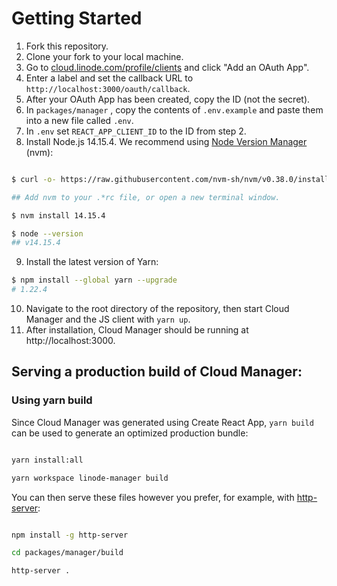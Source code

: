 # Getting Started

1. Fork this repository.
2. Clone your fork to your local machine.
3. Go to [cloud.linode.com/profile/clients](https://cloud.linode.com/profile/clients) and click "Add an OAuth App".
4. Enter a label and set the callback URL to `http://localhost:3000/oauth/callback`.
5. After your OAuth App has been created, copy the ID (not the secret).
6. In `packages/manager` , copy the contents of `.env.example` and paste them into a new file called `.env`.
7. In `.env` set `REACT_APP_CLIENT_ID` to the ID from step 2.
8. Install Node.js 14.15.4. We recommend using [Node Version Manager](https://github.com/nvm-sh/nvm) (nvm):

```bash

$ curl -o- https://raw.githubusercontent.com/nvm-sh/nvm/v0.38.0/install.sh | bash

## Add nvm to your .*rc file, or open a new terminal window.

$ nvm install 14.15.4

$ node --version
## v14.15.4

```

9. Install the latest version of Yarn:

```bash
$ npm install --global yarn --upgrade
# 1.22.4
```

10. Navigate to the root directory of the repository, then start Cloud Manager and the JS client with `yarn up`.
11. After installation, Cloud Manager should be running at http://localhost:3000.

## Serving a production build of Cloud Manager:

### Using yarn build

Since Cloud Manager was generated using Create React App, `yarn build` can be used to generate an optimized production bundle:

```bash

yarn install:all

yarn workspace linode-manager build

```

You can then serve these files however you prefer, for example, with [http-server](https://www.npmjs.com/package/http-server):

```bash

npm install -g http-server

cd packages/manager/build

http-server .

```
